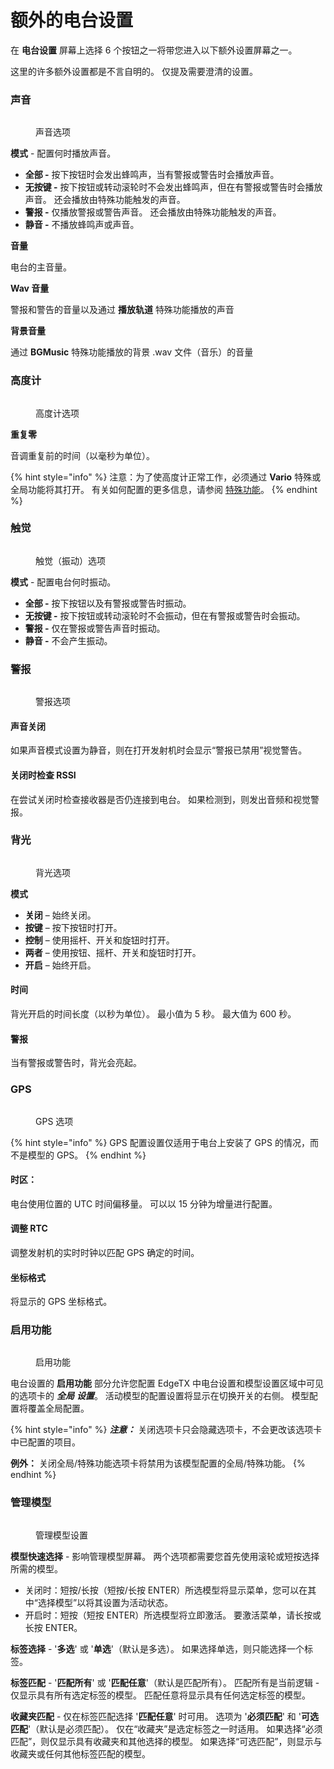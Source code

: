 # 额外的电台设置

在 **电台设置** 屏幕上选择 6 个按钮之一将带您进入以下额外设置屏幕之一。

这里的许多额外设置都是不言自明的。 仅提及需要澄清的设置。

### 声音

<figure><img src="https://edgetx-static.zkl2333.com/Sound.png" alt=""><figcaption><p>声音选项</p></figcaption></figure>

**模式** - 配置何时播放声音。

* **全部 -** 按下按钮时会发出蜂鸣声，当有警报或警告时会播放声音。
* **无按键 -** 按下按钮或转动滚轮时不会发出蜂鸣声，但在有警报或警告时会播放声音。 还会播放由特殊功能触发的声音。
* **警报 -** 仅播放警报或警告声音。 还会播放由特殊功能触发的声音。
* **静音 -** 不播放蜂鸣声或声音。&#x20;

**音量**

电台的主音量。

**Wav 音量**

警报和警告的音量以及通过 **播放轨道** 特殊功能播放的声音

**背景音量**

通过 **BGMusic** 特殊功能播放的背景 .wav 文件（音乐）的音量&#x20;

### 高度计

<figure><img src="https://edgetx-static.zkl2333.com/variometer.png" alt=""><figcaption><p>高度计选项</p></figcaption></figure>

**重复零**

音调重复前的时间（以毫秒为单位）。

{% hint style="info" %}
注意：为了使高度计正常工作，必须通过 **Vario** 特殊或全局功能将其打开。 有关如何配置的更多信息，请参阅 [特殊功能](../../model-settings/special-functions.md)。
{% endhint %}

### 触觉

<figure><img src="https://edgetx-static.zkl2333.com/haptic.png" alt=""><figcaption><p>触觉（振动）选项</p></figcaption></figure>

**模式** - 配置电台何时振动。

* **全部 -** 按下按钮以及有警报或警告时振动。
* **无按键 -** 按下按钮或转动滚轮时不会振动，但在有警报或警告时会振动。&#x20;
* **警报 -** 仅在警报或警告声音时振动。
* **静音 -** 不会产生振动。

### 警报

<figure><img src="https://edgetx-static.zkl2333.com/alarms.png" alt=""><figcaption><p>警报选项</p></figcaption></figure>

#### 声音关闭

如果声音模式设置为静音，则在打开发射机时会显示“警报已禁用”视觉警告。

#### 关闭时检查 RSSI

在尝试关闭时检查接收器是否仍连接到电台。 如果检测到，则发出音频和视觉警报。&#x20;

### 背光

<figure><img src="https://edgetx-static.zkl2333.com/backlight.png" alt=""><figcaption><p>背光选项</p></figcaption></figure>

**模式**

* **关闭** – 始终关闭。
* **按键** – 按下按钮时打开。
* **控制** – 使用摇杆、开关和旋钮时打开。
* **两者** – 使用按钮、摇杆、开关和旋钮时打开。
* **开启** – 始终开启。

#### 时间&#x20;

背光开启的时间长度（以秒为单位）。 最小值为 5 秒。 最大值为 600 秒。

#### 警报

当有警报或警告时，背光会亮起。

### GPS

<figure><img src="https://edgetx-static.zkl2333.com/gps.png" alt=""><figcaption><p>GPS 选项</p></figcaption></figure>

{% hint style="info" %}
GPS 配置设置仅适用于电台上安装了 GPS 的情况，而不是模型的 GPS。
{% endhint %}

#### 时区：

电台使用位置的 UTC 时间偏移量。 可以以 15 分钟为增量进行配置。

#### 调整 RTC

调整发射机的实时时钟以匹配 GPS 确定的时间。

#### 坐标格式

将显示的 GPS 坐标格式。

### 启用功能

<figure><img src="https://edgetx-static.zkl2333.com/EnabledFeatures.png" alt=""><figcaption><p>启用功能</p></figcaption></figure>

电台设置的 **启用功能** 部分允许您配置 EdgeTX 中电台设置和模型设置区域中可见的选项卡的 _**全局**_ _**设置**_。 活动模型的配置设置将显示在切换开关的右侧。 模型配置将覆盖全局配置。

{% hint style="info" %}
_**注意：**_ 关闭选项卡只会隐藏选项卡，不会更改该选项卡中已配置的项目。

**例外：** 关闭全局/特殊功能选项卡将禁用为该模型配置的全局/特殊功能。
{% endhint %}

### 管理模型

<figure><img src="https://edgetx-static.zkl2333.com/RSManageModels.png" alt=""><figcaption><p>管理模型设置</p></figcaption></figure>

**模型快速选择** - 影响管理模型屏幕。 两个选项都需要您首先使用滚轮或短按选择所需的模型。

* 关闭时：短按/长按（短按/长按 ENTER）所选模型将显示菜单，您可以在其中“选择模型”以将其设置为活动状态。
* 开启时：短按（短按 ENTER）所选模型将立即激活。 要激活菜单，请长按或长按 ENTER。

**标签选择** - '**多选**' 或 '**单选**'（默认是多选）。 如果选择单选，则只能选择一个标签。

**标签匹配** - '**匹配所有**' 或 '**匹配任意**'（默认是匹配所有）。 匹配所有是当前逻辑 - 仅显示具有所有选定标签的模型。 匹配任意将显示具有任何选定标签的模型。

**收藏夹匹配** - 仅在标签匹配选择 '**匹配任意**' 时可用。 选项为 '**必须匹配**' 和 '**可选匹配**'（默认是必须匹配）。 仅在“收藏夹”是选定标签之一时适用。 如果选择“必须匹配”，则仅显示具有收藏夹和其他选择的模型。 如果选择“可选匹配”，则显示与收藏夹或任何其他标签匹配的模型。